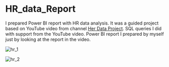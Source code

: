 # HR_data_Report
I prepared Power BI report with HR data analysis. It was a guided project based on YouTube video from channel [Her Data Project](https://www.youtube.com/watch?v=PzyZI9uLXvY). SQL queries I did with support from the YouTube video. Power BI report I prepared by myself just by looking at the report in the video. 


![hr_1](https://github.com/IwonaGriffiths/HR_data_Report/assets/173150801/f22ac4d9-5c6e-48ed-a8ff-9ea6c955f66c)

![hr_2](https://github.com/IwonaGriffiths/HR_data_Report/assets/173150801/da01c52d-b67c-43a6-8e22-26cd1bb602da)
